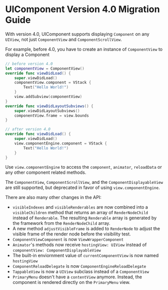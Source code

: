 # UIComponent Version 4.0 Migration Guide

With version 4.0, UIComponent supports displaying `Component` on any `UIView`, not just `ComponentView` and `ComponentScrollView`.

For example, before 4.0, you have to create an instance of `ComponentView` to display a Component
```swift
// before version 4.0
let componentView = ComponentView()
override func viewDidLoad() {
    super.viewDidLoad()
    componentView.component = VStack {
        Text("Hello World!")
    }
    view.addSubview(componentView)
}
override func viewDidLayoutSubviews() {
    super.viewDidLayoutSubviews()
    componentView.frame = view.bounds
}
```

```swift
// after version 4.0
override func viewDidLoad() {
    super.viewDidLoad()
    view.componentEngine.component = VStack {
        Text("Hello World!")
    }
}
```

Use `view.componentEngine` to access the `component`, `animator`, `reloadData` or any other component related methods. 

The `ComponentView`, `ComponentScrollView`, and the `ComponentDisplayableView` are still supported, but deprecated in favor of using `view.componentEngine`.

There are also many other changes in the API:
* `visibleIndexes` and `visibleRenderables` are now combined into a `visibleChildren` method that returns an array of `RenderNodeChild` instead of `Renderable`. The resulting `Renderable` array is generated by the framework from the `RenderNodeChild` array.
* A new method `adjustVisibleFrame` is added to `RenderNode` to adjust the visible frame of the render node before the visibility test.
* `ComponentViewComponent` is now `ViewWrapperComponent`
* `Animator`'s methods now receive `hostingView: UIView` instead of `componentView: ComponentDisplayableView`
* The built-in enviornment value of `currentComponentView` is now named `hostingView`
* `ComponentReloadDelegate` is now `ComponentEngineReloadDelegate`
* `TappableView` is now a `UIView` subclass instead of a `ComponentView`
* `PrimaryMenu` doesn't have a `contentView` anymore. Instead, the component is rendered directly on the `PrimaryMenu` view.
